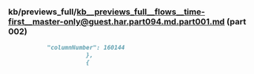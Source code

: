### kb/previews_full/kb__previews_full__flows__time-first__master-only@guest.har.part094.md.part001.md (part 002)

```md
           "columnNumber": 160144
                      },
                      {
        
```

```
